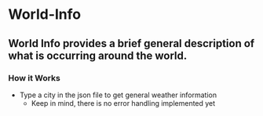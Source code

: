 # World-Info
World Info provides a brief general description of what is occurring around the world.
-----
### How it Works
* Type a city in the json file to get general weather information
  * Keep in mind, there is no error handling implemented yet
